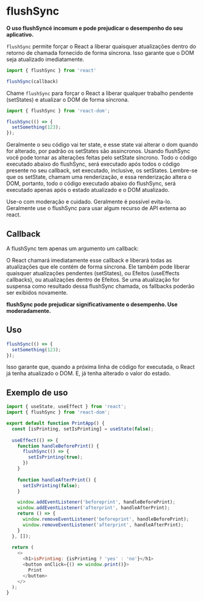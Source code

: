# flushSync 

**O uso flushSyncé incomum e pode prejudicar o desempenho do seu aplicativo.**

`flushSync` permite forçar o React a liberar quaisquer atualizações dentro do 
retorno de chamada fornecido de forma síncrona. Isso garante que o DOM seja 
atualizado imediatamente.

```js
import { flushSync } from 'react'

flushSync(callback)
```

Chame `flushSync` para forçar o React a liberar qualquer trabalho pendente (setStates) e 
atualizar o DOM de forma síncrona.

```js
import { flushSync } from 'react-dom';

flushSync(() => {
  setSomething(123);
});
```

Geralmente o seu código vai ter state, e esse state vai alterar o dom quando for alterado,
por padrão os setStates são assincronos. Usando flushSync você pode tornar as alterações
feitas pelo setState síncrono. Todo o código executado abaixo do flushSync, será executado
após todos o código presente no seu callback, set executado, inclusive, os setStates. Lembre-se
que os setState, chamam uma renderização, e essa renderização altera o DOM, portanto,
todo o código executado abaixo do flushSync, será executado apenas após o estado atualizado e o
DOM atualizado.

Use-o com moderação e cuidado. Geralmente é possível evita-lo. Geralmente use o flushSync para
usar algum recurso de API externa ao react.

## Callback

A flushSync tem apenas um argumento um callback:

O React chamará imediatamente esse callback e liberará todas as atualizações que ele contém de forma 
síncrona. Ele também pode liberar quaisquer atualizações pendentes (setStates), ou Efeitos (useEffects callbacks), 
ou atualizações dentro de Efeitos. Se uma atualização for suspensa como resultado dessa flushSync chamada, os 
fallbacks poderão ser exibidos novamente.

**flushSync pode prejudicar significativamente o desempenho. Use moderadamente.**

## Uso

```js
flushSync(() => {
  setSomething(123);
});
```

Isso garante que, quando a próxima linha de código for executada, o React já tenha atualizado o DOM.
E, já tenha alterado o valor do estado.

## Exemplo de uso

```js
import { useState, useEffect } from 'react';
import { flushSync } from 'react-dom';

export default function PrintApp() {
  const [isPrinting, setIsPrinting] = useState(false);
  
  useEffect(() => {
    function handleBeforePrint() {
      flushSync(() => {
        setIsPrinting(true);
      })
    }
    
    function handleAfterPrint() {
      setIsPrinting(false);
    }

    window.addEventListener('beforeprint', handleBeforePrint);
    window.addEventListener('afterprint', handleAfterPrint);
    return () => {
      window.removeEventListener('beforeprint', handleBeforePrint);
      window.removeEventListener('afterprint', handleAfterPrint);
    }
  }, []);
  
  return (
    <>
      <h1>isPrinting: {isPrinting ? 'yes' : 'no'}</h1>
      <button onClick={() => window.print()}>
        Print
      </button>
    </>
  );
}
```